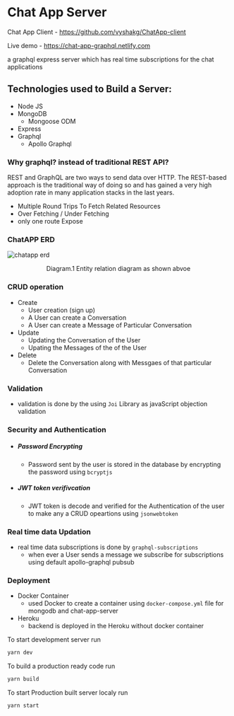 # Chat App Server

Chat App Client - https://github.com/vyshakg/ChatApp-client

Live demo - https://chat-app-graphql.netlify.com

a graphql express server which has real time subscriptions for the chat applications

## Technologies used to Build a Server:
- Node JS
- MongoDB
  - Mongoose ODM
- Express
- Graphql
  - Apollo Graphql

### Why graphql? instead of traditional REST API?
REST and GraphQL are two ways to send data over HTTP. The REST-based approach is the traditional way of doing so and has gained a very    high adoption rate in many application stacks in the last years.
 - Multiple Round Trips To Fetch Related Resources
 - Over Fetching / Under Fetching
 - only one route Expose 

### ChatAPP ERD

![chatapp erd](https://user-images.githubusercontent.com/17231224/51190957-661baa80-1909-11e9-9c4d-6439679dbd31.png)

<p align="center"> Diagram.1 Entity relation diagram as shown abvoe</p>

### CRUD operation 
- Create
  - User creation (sign up)
  - A User can create a Conversation
  - A User can create a Message of Particular Conversation
- Update
  - Updating the Conversation of the User
  - Upating the Messages of the of the User
- Delete 
  - Delete the Conversation along with Messgaes of that particular Conversation

### Validation
- validation is done by the using `Joi` Library as javaScript objection validation
  
### Security and Authentication
- ##### Password Encrypting
  - Password sent by the user is stored in the database by encrypting the password using `bcryptjs`
- ##### JWT token verifivcation
  - JWT token is decode and verified for the Authentication of the user to make any a CRUD opeartions using `jsonwebtoken`
  
### Real time data Updation
- real time data subscriptions is done by `graphql-subscriptions`
  - when ever a User sends a message we subscribe for subscriptions using default apollo-graphql pubsub
### Deployment 
- Docker Container
  - used Docker to create a container using `docker-compose.yml` file for mongodb and chat-app-server
 - Heroku
    - backend is deployed in the Heroku without docker container

To start development server run
```sh
yarn dev
```
To build a  production ready code run 
```sh
yarn build
```
To start Production built server localy run 
```sh
yarn start
```


